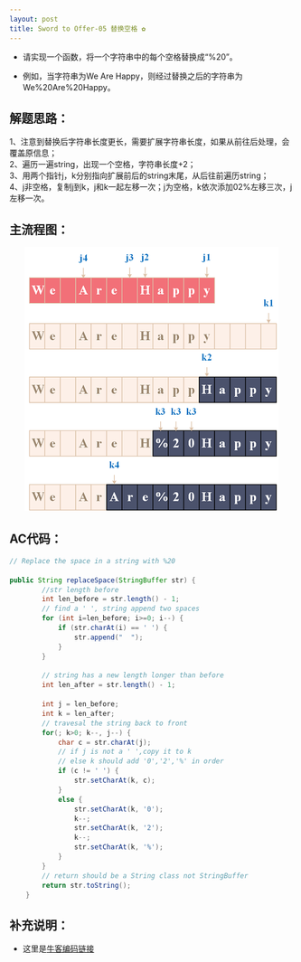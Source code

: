 ```yaml
---
layout: post
title: Sword to Offer-05 替换空格 ✿
---
```


* 请实现一个函数，将一个字符串中的每个空格替换成“%20”。  

* 例如，当字符串为We Are Happy，则经过替换之后的字符串为We%20Are%20Happy。

## 解题思路：

1、注意到替换后字符串长度更长，需要扩展字符串长度，如果从前往后处理，会覆盖原信息；  
2、遍历一遍string，出现一个空格，字符串长度+2；  
3、用两个指针j，k分别指向扩展前后的string末尾，从后往前遍历string；   
4、j非空格，复制j到k，j和k一起左移一次；j为空格，k依次添加02%左移三次，j左移一次。

## 主流程图：

<center>
    <img alt="An image" src="/assets/img/blog/sword-offer-05.png">
</center>


## AC代码：

```java
// Replace the space in a string with %20

public String replaceSpace(StringBuffer str) {
        //str length before
        int len_before = str.length() - 1;  
        // find a ' ', string append two spaces
        for (int i=len_before; i>=0; i--) {
            if (str.charAt(i) == ' ') {
                str.append("  ");
            }
        }
        
        // string has a new length longer than before
        int len_after = str.length() - 1;

        int j = len_before;   
        int k = len_after;    
        // travesal the string back to front
        for(; k>0; k--, j--) {
            char c = str.charAt(j);
            // if j is not a ' ',copy it to k
            // else k should add '0','2','%' in order
            if (c != ' ') {
                str.setCharAt(k, c);
            }
            else {
                str.setCharAt(k, '0');
                k--;
                str.setCharAt(k, '2');
                k--;
                str.setCharAt(k, '%');
            }
        }
        // return should be a String class not StringBuffer
        return str.toString();
    }
```
## 补充说明：

* 这里是[牛客编码链接](https://www.nowcoder.com/practice/4060ac7e3e404ad1a894ef3e17650423?tpId=13&tqId=11155&tPage=1&rp=1&ru=%2Fta%2Fcoding-interviews&qru=%2Fta%2Fcoding-interviews%2Fquestion-ranking)